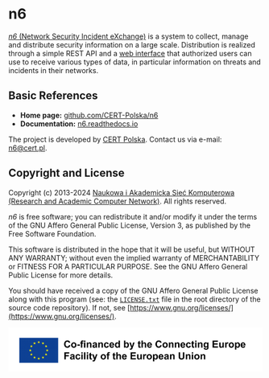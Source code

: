 # n6

[*n6* (Network Security Incident eXchange)](https://cert.pl/en/n6/)
is a system to collect, manage and distribute security information on a
large scale. Distribution is realized through a simple REST API and a
[web interface](https://n6portal.cert.pl/) that authorized users can use
to receive various types of data, in particular information on threats
and incidents in their networks.


## Basic References

- **Home page:** [github.com/CERT-Polska/n6](https://github.com/CERT-Polska/n6)
- **Documentation:** [n6.readthedocs.io](https://n6.readthedocs.io)

The project is developed by [CERT Polska](https://www.cert.pl/en/).
Contact us via e-mail: [n6@cert.pl](mailto:n6@cert.pl).


## Copyright and License

Copyright (c) 2013-2024
[Naukowa i Akademicka Sieć Komputerowa (Research and Academic Computer Network)](https://en.nask.pl/).
All rights reserved.

*n6* is free software; you can redistribute it and/or modify it under
the terms of the GNU Affero General Public License, Version 3, as
published by the Free Software Foundation.

This software is distributed in the hope that it will be useful,
but WITHOUT ANY WARRANTY; without even the implied warranty of
MERCHANTABILITY or FITNESS FOR A PARTICULAR PURPOSE. See the
GNU Affero General Public License for more details.

You should have received a copy of the GNU Affero General Public License
along with this program (see: the
[`LICENSE.txt`](https://github.com/CERT-Polska/n6/blob/master/LICENSE.txt)
file in the root directory of the source code repository). If not, see
[https://www.gnu.org/licenses/](https://www.gnu.org/licenses/).


![Co-financed by the Connecting Europe Facility of the European Union](cef_logo.png)
